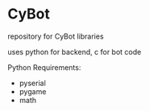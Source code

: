 # CyBot
repository for CyBot libraries

uses python for backend, c for bot code

Python Requirements:
- pyserial
- pygame
- math
